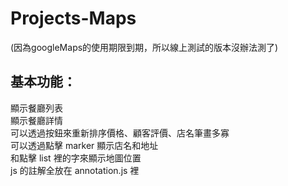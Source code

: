 # Projects-Maps
(因為googleMaps的使用期限到期，所以線上測試的版本沒辦法測了)
## 基本功能：
顯示餐廳列表<br>
顯示餐廳詳情<br>
可以透過按鈕來重新排序價格、顧客評價、店名筆畫多寡<br>
可以透過點擊 marker 顯示店名和地址<br>
和點擊 list 裡的字來顯示地圖位置<br>
js 的註解全放在 annotation.js 裡
